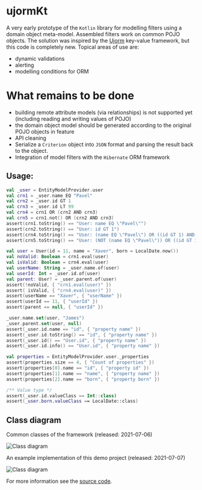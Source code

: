 # ujormKt

A very early prototype of the `Kotlin` library for modelling filters using a domain object meta-model.
Assembled filters work on common POJO objects.
The solution was inspired by the [Ujorm](https://pponec.github.io/ujorm/www/index.html) key-value framework, but this code is completely new.
Topical areas of use are:

- dynamic validations
- alerting
- modelling conditions for ORM

# What remains to be done

- building remote attribute models (via relationships) is not supported yet (including reading and writing values of POJO)
- the domain object model should be generated according to the original POJO objects in feature
- API cleaning
- Serialize a `Criterion` object into `JSON` format and parsing the result back to the object.
- Integration of model filters with the `Hibernate` ORM framework


## Usage:

```kotlin
val _user = EntityModelProvider.user
val crn1 = _user.name EQ "Pavel"
val crn2 = _user.id GT 1
val crn3 = _user.id LT 99
val crn4 = crn1 OR (crn2 AND crn3)
val crn5 = crn1.not() OR (crn2 AND crn3)
assert(crn1.toString() == "User: name EQ \"Pavel\"")
assert(crn2.toString() == "User: id GT 1")
assert(crn4.toString() == "User: (name EQ \"Pavel\") OR ((id GT 1) AND (id LT 99))")
assert(crn5.toString() == "User: (NOT (name EQ \"Pavel\")) OR ((id GT 1) AND (id LT 99))")

val user = User(id = 11, name = "Xaver", born = LocalDate.now())
val noValid: Boolean = crn1.eval(user)
val isValid: Boolean = crn4.eval(user)
val userName: String = _user.name.of(user)
val userId: Int = _user.id.of(user)
val parent: User? = _user.parent.of(user)
assert(!noValid, { "crn1.eval(user)" })
assert( isValid, { "crn4.eval(user)" })
assert(userName == "Xaver", { "userName" })
assert(userId == 11, { "userId" })
assert(parent == null, { "userId" })

_user.name.set(user, "James")
_user.parent.set(user, null)
assert(_user.id.name == "id", { "property name" })
assert(_user.id.toString() == "id", { "property name" })
assert(_user.id() == "User.id", { "property name" })
assert(_user.id.info() == "User.id", { "property name" })

val properties = EntityModelProvider.user._properties
assert(properties.size == 4, { "Count of properties" })
assert(properties[0].name == "id", { "property id" })
assert(properties[1].name == "name", { "property name" })
assert(properties[2].name == "born", { "property born" })

/** Value type */
assert(_user.id.valueClass == Int::class)
assert(_user.born.valueClass == LocalDate::class)
``````

## Class diagram

Common classes of the framework (released: 2021-07-06)

![Class diagram](docs/Ujorm.png)

An example implementation of this demo project (released: 2021-07-07)

![Class diagram](docs/Demo.png)

For more information see the 
[source code](https://github.com/pponec/ujormKt/blob/main/src/main/java/org/ujorm/kotlin/Demo.kt).